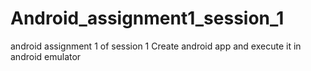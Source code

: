 # Android_assignment1_session_1
android assignment 1 of session 1
Create android app and execute it in android emulator
